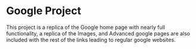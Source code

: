 # Google Project

This project is a replica of the Google home page with nearly full functionality, a replica of the Images, and Advanced google pages are also included with the rest of the links leading to regular google websites.